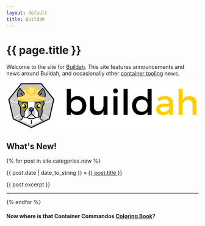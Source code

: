 ```yaml
---
layout: default
title: Buildah
---
```

# {{ page.title }}

Welcome to the site for [Buildah](https://github.com/containers/buildah/blob/main/README.md). This site features announcements and news around Buildah, and occasionally other [container tooling](https://github.com/containers/) news.

![Buildah logo](images/buildah.png)

## What's New!

<section class="posts">
  {% for post in site.categories.new %}
    <p><span>{{ post.date | date_to_string }}</span> » <a href="{{ site.baseurl }}{{ post.url }}" title="{{ post.title }}">{{ post.title }}</a></p>
    <p>{{ post.excerpt }}</p><hr>
  {% endfor %}
</section>

#### Now where is that Container Commandos [Coloring Book](https://github.com/mairin/coloringbook-container-commandos/blob/main/Web.pdf)?
